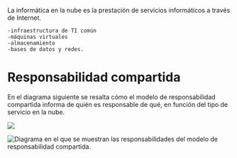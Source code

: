 

La informática en la nube es la prestación de servicios informáticos a través de Internet.

    -infraestructura de TI común
    -máquinas virtuales
    -almacenamiento
    -bases de datos y redes.


# Responsabilidad compartida

En el diagrama siguiente se resalta cómo el modelo de responsabilidad compartida informa de quién es responsable de qué, en función del tipo de servicio en la nube.

![](https://external-content.duckduckgo.com/iu/?u=https%3A%2F%2Ftse4.mm.bing.net%2Fth%3Fid%3DOIP.xVQm66daon0dRDy7sD-VCQHaHx%26pid%3DApi&f=1&ipt=23a2719b4ebd57e08994ec3979f8280d5929029ae7160a047f2864467741915d&ipo=images)

![Diagrama en el que se muestran las responsabilidades del modelo de responsabilidad compartida.](https://learn.microsoft.com/es-es/training/wwl-azure/describe-cloud-compute/media/shared-responsibility-b3829bfe.svg)









